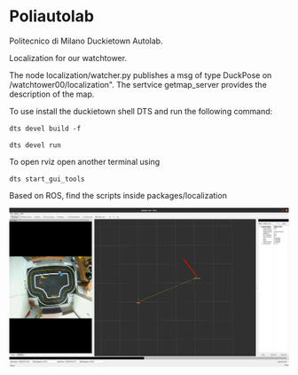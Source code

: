# Poliautolab

Politecnico di Milano Duckietown Autolab.

Localization for our watchtower.

The node localization/watcher.py publishes a msg of type DuckPose on /watchtower00/localization".
The sertvice getmap_server provides the description of the map. 

To use install the duckietown shell DTS and run the following command:
```
dts devel build -f
```
```
dts devel run
```
To open rviz open another terminal using
```
dts start_gui_tools
```
Based on ROS, find the scripts inside packages/localization

![rviz](assets/rviz_result.png)
